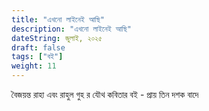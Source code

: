 ```yaml
---
title: "এখনো লাইনেই আছি"
description: "এখনো লাইনেই আছি"
dateString: জুলাই, ২০২৫
draft: false
tags: ["বই"]
weight: 11
---
```


<!-- <pre> -->

বৈজয়ন্ত রাহা এবং রাহুল গুহ র যৌথ কবিতার বই - প্রায় তিন দশক বাদে

<!-- <pre> -->
